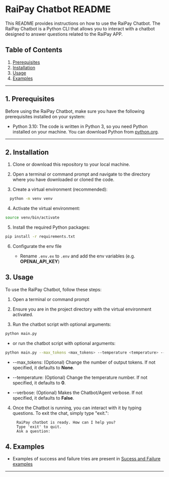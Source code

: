 # RaiPay Chatbot README

This README provides instructions on how to use the RaiPay Chatbot. The RaiPay Chatbot is a Python CLI that allows you to interact
with a chatbot designed to answer questions related to the RaiPay APP.

## Table of Contents

1. [Prerequisites](#prerequisites)
2. [Installation](#installation)
3. [Usage](#usage)
4. [Examples](#examples)


---

## 1. Prerequisites <a name="prerequisites"></a>

Before using the RaiPay Chatbot, make sure you have the following prerequisites installed on your system:

- Python 3.10: The code is written in Python 3, so you need Python installed on your machine. You can download Python
  from [python.org](https://www.python.org/downloads/).

---

## 2. Installation <a name="installation"></a>

1. Clone or download this repository to your local machine.

2. Open a terminal or command prompt and navigate to the directory where you have downloaded or cloned the code.

3. Create a virtual environment (recommended):

 ```bash
   python -m venv venv
  ```

4. Activate the virtual environment:

```bash
source venv/bin/activate
```

5. Install the required Python packages:

```bash
pip install -r requirements.txt
```

6. Configurate the env file

    - Rename `.env.ex` to `.env` and add the env variables (e.g. **OPENAI_API_KEY**)

## 3. Usage <a name="usage"></a>

To use the RaiPay Chatbot, follow these steps:

1. Open a terminal or command prompt

2. Ensure you are in the project directory with the virtual environment activated.

3. Run the chatbot script with optional arguments:

```bash
python main.py 
```

- or run the chatbot script with optional arguments:

```bash
python main.py --max_tokens <max_tokens> --temperature <temperature> --verbose <verbose>
```
- --max_tokens: (Optional) Change the number of output tokens. If not specified, it defaults to **None**.

- --temperature: (Optional) Change the temperature number. If not specified, it defaults to **0**.

- --verbose: (Optional) Makes the Chatbot/Agent verbose. If not specified, it defaults to **False**.

4. Once the Chatbot is running, you can interact with it by typing questions. To exit the chat, simply type "exit.":

```text
     RaiPay chatbot is ready. How can I help you?
     Type 'exit' to quit.
     Ask a question:
```

## 4. Examples <a name="examples"></a>

 - Examples of success and failure tries are present in [Sucess and Failure examples](Sucess-Failure-Examples.md)

---
